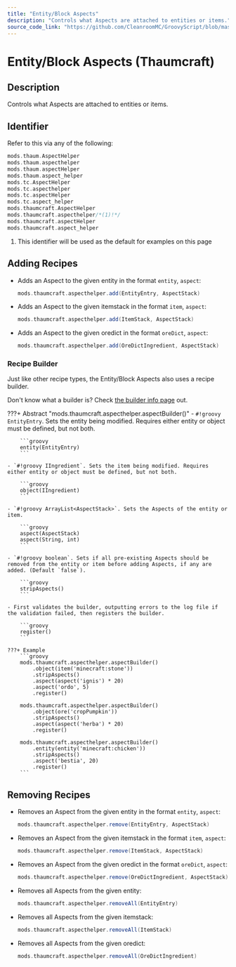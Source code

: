 ```yaml
---
title: "Entity/Block Aspects"
description: "Controls what Aspects are attached to entities or items."
source_code_link: "https://github.com/CleanroomMC/GroovyScript/blob/master/src/main/java/com/cleanroommc/groovyscript/compat/mods/thaumcraft/aspect/AspectHelper.java"
---
```


# Entity/Block Aspects (Thaumcraft)

## Description

Controls what Aspects are attached to entities or items.

## Identifier

Refer to this via any of the following:

```groovy hl_lines="10"
mods.thaum.AspectHelper
mods.thaum.aspecthelper
mods.thaum.aspectHelper
mods.thaum.aspect_helper
mods.tc.AspectHelper
mods.tc.aspecthelper
mods.tc.aspectHelper
mods.tc.aspect_helper
mods.thaumcraft.AspectHelper
mods.thaumcraft.aspecthelper/*(1)!*/
mods.thaumcraft.aspectHelper
mods.thaumcraft.aspect_helper
```

1. This identifier will be used as the default for examples on this page

## Adding Recipes

- Adds an Aspect to the given entity in the format `entity`, `aspect`:

    ```groovy
    mods.thaumcraft.aspecthelper.add(EntityEntry, AspectStack)
    ```

- Adds an Aspect to the given itemstack in the format `item`, `aspect`:

    ```groovy
    mods.thaumcraft.aspecthelper.add(ItemStack, AspectStack)
    ```

- Adds an Aspect to the given oredict in the format `oreDict`, `aspect`:

    ```groovy
    mods.thaumcraft.aspecthelper.add(OreDictIngredient, AspectStack)
    ```


### Recipe Builder

Just like other recipe types, the Entity/Block Aspects also uses a recipe builder.

Don't know what a builder is? Check [the builder info page](../../../groovy/builder.md) out.

???+ Abstract "mods.thaumcraft.aspecthelper.aspectBuilder()"
    - `#!groovy EntityEntry`. Sets the entity being modified. Requires either entity or object must be defined, but not both.

        ```groovy
        entity(EntityEntry)
        ```

    - `#!groovy IIngredient`. Sets the item being modified. Requires either entity or object must be defined, but not both.

        ```groovy
        object(IIngredient)
        ```

    - `#!groovy ArrayList<AspectStack>`. Sets the Aspects of the entity or item.

        ```groovy
        aspect(AspectStack)
        aspect(String, int)
        ```

    - `#!groovy boolean`. Sets if all pre-existing Aspects should be removed from the entity or item before adding Aspects, if any are added. (Default `false`).

        ```groovy
        stripAspects()
        ```

    - First validates the builder, outputting errors to the log file if the validation failed, then registers the builder.

        ```groovy
        register()
        ```

    ???+ Example
        ```groovy
        mods.thaumcraft.aspecthelper.aspectBuilder()
            .object(item('minecraft:stone'))
            .stripAspects()
            .aspect(aspect('ignis') * 20)
            .aspect('ordo', 5)
            .register()

        mods.thaumcraft.aspecthelper.aspectBuilder()
            .object(ore('cropPumpkin'))
            .stripAspects()
            .aspect(aspect('herba') * 20)
            .register()

        mods.thaumcraft.aspecthelper.aspectBuilder()
            .entity(entity('minecraft:chicken'))
            .stripAspects()
            .aspect('bestia', 20)
            .register()
        ```



## Removing Recipes

- Removes an Aspect from the given entity in the format `entity`, `aspect`:

    ```groovy
    mods.thaumcraft.aspecthelper.remove(EntityEntry, AspectStack)
    ```

- Removes an Aspect from the given itemstack in the format `item`, `aspect`:

    ```groovy
    mods.thaumcraft.aspecthelper.remove(ItemStack, AspectStack)
    ```

- Removes an Aspect from the given oredict in the format `oreDict`, `aspect`:

    ```groovy
    mods.thaumcraft.aspecthelper.remove(OreDictIngredient, AspectStack)
    ```

- Removes all Aspects from the given entity:

    ```groovy
    mods.thaumcraft.aspecthelper.removeAll(EntityEntry)
    ```

- Removes all Aspects from the given itemstack:

    ```groovy
    mods.thaumcraft.aspecthelper.removeAll(ItemStack)
    ```

- Removes all Aspects from the given oredict:

    ```groovy
    mods.thaumcraft.aspecthelper.removeAll(OreDictIngredient)
    ```
